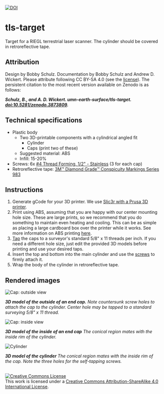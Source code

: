 [![DOI](https://zenodo.org/badge/266727775.svg)](https://zenodo.org/badge/latestdoi/266727775)

# tls-target
Target for a RIEGL terrestrial laser scanner. The cylinder should be covered in retroreflective tape.

## Attribution
Design by Bobby Schulz. Documentation by Bobby Schulz and Andrew D. Wickert. Please attribute following CC BY-SA 4.0 (see the [license](LICENSE)). The persistent citation to the most recent version available on Zenodo is as follows:

***Schulz, B., and A. D. Wickert. umn-earth-surface/tls-target. [doi:10.5281/zenodo.3873809](https://doi.org/10.5281/zenodo.3873809).***

## Technical specifications

* Plastic body
  * Two 3D-printable components with a cylindrical angled fit
    * Cylinder
    * Caps (print two of these)
  * Suggested material: ABS
  * Infill: 15-20%
* Screws: 6x [#4 Thread Forming, 1/2" - Stainless](https://www.mcmaster.com/96001A210) (3 for each cap)
* Retroreflective tape: [3M™ Diamond Grade™ Conspicuity Markings Series 983](http://www.identi-tape.com/3M-conspicuity.htm)

## Instructions

1. Generate gCode for your 3D printer. We use [Slic3r with a Prusa 3D printer](https://www.prusa3d.com/prusaslicer/).
2. Print using ABS, assuming that you are happy with our center mounting hole size. These are large prints, so we recommend that you do something to maintain even heating and cooling. This can be as simple as placing a large cardboard box over the printer while it works. See more information on ABS printing [here](https://www.matterhackers.com/articles/how-to-succeed-when-printing-with-abs).
3. [Tap](https://www.mcmaster.com/2521A647) the caps to a surveyor's standard 5/8" x 11 threads per inch. If you need a different hole size, just edit the provided 3D models before printing and use your desired taps.
4. Insert the top and bottom into the main cylinder and use the [screws](https://www.mcmaster.com/96001A210) to firmly attach it.
5. Wrap the body of the cylinder in retroreflective tape.

## Rendered images

![Cap: outside view](images/cap-3Dmodel-outside.png)

***3D model of the outside of an end cap.*** *Note countersunk screw holes to attach the cap to the cylinder. Center hole may be tapped to a standard surveying 5/8" x 11 thread.*


![Cap: inside view](images/cap-3Dmodel-inside.png)

***3D model of the inside of an end cap*** *The conical region mates with the inside rim of the cylinder.*


![Cylinder](images/cylinder-3Dmodel.png)

***3D model of the cylinder*** *The conical region mates with the inside rim of the cap. Note the three holes for the self-tapping screws.*


<br>
<a rel="license" href="http://creativecommons.org/licenses/by-sa/4.0/"><img alt="Creative Commons License" style="border-width:0" src="https://i.creativecommons.org/l/by-sa/4.0/88x31.png" /></a><br />This work is licensed under a <a rel="license" href="http://creativecommons.org/licenses/by-sa/4.0/">Creative Commons Attribution-ShareAlike 4.0 International License</a>.
